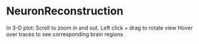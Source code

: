 # NeuronReconstruction

In 3-D plot:
Scroll to zoom in and out.
Left click + drag to rotate view
Hover over traces to see corresponding brain regions
